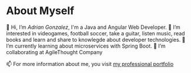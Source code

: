 # About Myself

👋 Hi, I’m *Adrian Gonzalez*, I'm a Java and Angular Web Developer.
👀 I’m interested in videogames, football soccer, take a guitar, listen music, read books and learn and share to knowlegde about developer technologies.
🌱 I’m currently learning about microservices with Spring Boot.
💞️ I’m collaborating at AgileThought Company  

📫 For more information about me, you visit [my professional portfolio](https://adriangonzalez-code.github.io/portfolio)
